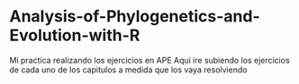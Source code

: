 # Analysis-of-Phylogenetics-and-Evolution-with-R
Mi practica realizando los ejercicios en APE 
Aquí ire subiendo los ejercicios de cada uno de los capitulos a medida que los vaya resolviendo
